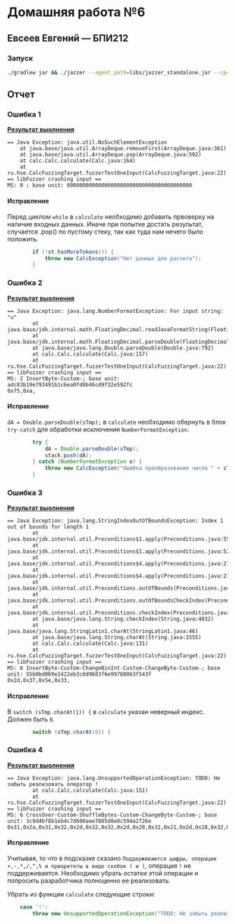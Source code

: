 # Домашняя работа №6
## Евсеев Евгений — БПИ212

### Запуск

```bash
./gradlew jar && ./jazzer --agent_path=libs/jazzer_standalone.jar --cp=libs/jazzer_standalone.jar --cp=build/libs/FuzzingProject-1.0-SNAPSHOT.jar --target_class=ru.hse.CalcFuzzingTarget > stdout.txt
```

## Отчет

### Ошибка 1 
[**Результат выолнения**](tests_output/01)

```
== Java Exception: java.util.NoSuchElementException
	at java.base/java.util.ArrayDeque.removeFirst(ArrayDeque.java:361)
	at java.base/java.util.ArrayDeque.pop(ArrayDeque.java:592)
	at calc.Calc.calculate(Calc.java:164)
	at ru.hse.CalcFuzzingTarget.fuzzerTestOneInput(CalcFuzzingTarget.java:22)
== libFuzzer crashing input ==
MS: 0 ; base unit: 0000000000000000000000000000000000000000
```

#### Исправление
Перед циклом `while` в `calculate` необходимо добавить првоверку на наличие входных данных. Иначе при попытке достать результат, случается .pop() по пустому стеку, так как туда нам нечего было положить.

```java
        if (!st.hasMoreTokens()) {
            throw new CalcException("Нет данных для расчета");
        }
```

### Ошибка 2
[**Результат выолнения**](tests_output/02)

```
== Java Exception: java.lang.NumberFormatException: For input string: "u"
        at java.base/jdk.internal.math.FloatingDecimal.readJavaFormatString(FloatingDecimal.java:2054)
        at java.base/jdk.internal.math.FloatingDecimal.parseDouble(FloatingDecimal.java:110)
        at java.base/java.lang.Double.parseDouble(Double.java:792)
        at calc.Calc.calculate(Calc.java:157)
        at ru.hse.CalcFuzzingTarget.fuzzerTestOneInput(CalcFuzzingTarget.java:22)
== libFuzzer crashing input ==
MS: 2 InsertByte-Custom-; base unit: adc83b19e793491b1c6ea0fd8b46cd9f32e592fc
0x75,0xa,
```

#### Исправление
`dA = Double.parseDouble(sTmp);` в `calculate` необходимо обернуть в блок `try-catch` для обработки исключения `NumberFormatException`.

```java
        try {
            dA = Double.parseDouble(sTmp);
            stack.push(dA);
        } catch (NumberFormatException e) {
            throw new CalcException("Ошибка преобразования числа " + sTmp);
        }
```

### Ошибка 3
[**Результат выолнения**](tests_output/03)

```
== Java Exception: java.lang.StringIndexOutOfBoundsException: Index 1 out of bounds for length 1
        at java.base/jdk.internal.util.Preconditions$1.apply(Preconditions.java:55)
        at java.base/jdk.internal.util.Preconditions$1.apply(Preconditions.java:52)
        at java.base/jdk.internal.util.Preconditions$4.apply(Preconditions.java:213)
        at java.base/jdk.internal.util.Preconditions$4.apply(Preconditions.java:210)
        at java.base/jdk.internal.util.Preconditions.outOfBounds(Preconditions.java:98)
        at java.base/jdk.internal.util.Preconditions.outOfBoundsCheckIndex(Preconditions.java:106)
        at java.base/jdk.internal.util.Preconditions.checkIndex(Preconditions.java:302)
        at java.base/java.lang.String.checkIndex(String.java:4832)
        at java.base/java.lang.StringLatin1.charAt(StringLatin1.java:46)
        at java.base/java.lang.String.charAt(String.java:1555)
        at calc.Calc.calculate(Calc.java:131)
        at ru.hse.CalcFuzzingTarget.fuzzerTestOneInput(CalcFuzzingTarget.java:22)
== libFuzzer crashing input ==
MS: 6 InsertByte-Custom-ChangeBinInt-Custom-ChangeByte-Custom-; base unit: 55b0bd069e2422eb3c8d9683f6e99768063f543f
0x2d,0x37,0x5e,0x33,
```

#### Исправление
В `switch (sTmp.charAt(1)) {` в `calculate` указан неверный индекс. Должен быть `0`.

```java
        switch (sTmp.charAt(0)) {
```

### Ошибка 4
[**Результат выолнения**](tests_output/04)

```
== Java Exception: java.lang.UnsupportedOperationException: TODO: Не забыть реализовать оператор !
        at calc.Calc.calculate(Calc.java:151)
        at ru.hse.CalcFuzzingTarget.fuzzerTestOneInput(CalcFuzzingTarget.java:22)
== libFuzzer crashing input ==
MS: 6 CrossOver-Custom-ShuffleBytes-Custom-ChangeByte-Custom-; base unit: 3c9d4bf8b1eb4c7d608aee7805d8e0c594a2f26e
0x31,0x2a,0x31,0x32,0x2d,0x32,0x32,0x2d,0x28,0x32,0x21,0x2d,0x28,0x32,0x2d,
```

#### Исправление
Учитывая, то что в подсказке сказано `Поддерживаются цифры, операции +,-,*,/,^,% и приоритеты в виде скобок ( и )`, операция `!` не поддерживается. Необходимо убрать остатки этой операции и попросить разработчика полноценно ее реализовать.

Убрать из функции `calculate` следующие строки:

```java
    case '!':
        throw new UnsupportedOperationException("TODO: Не забыть реализовать оператор !");
```